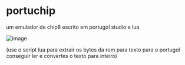 # portuchip
um emulador de chip8 escrito em portugol studio e lua

![image](https://github.com/flafmg/portuchip/assets/100975643/c27c4ac6-bc5f-4bcc-82b6-84f110c6d399)

(use o script lua para extrair os bytes da rom para texto para o portugol conseguir ler e convertes o texto para inteiro)

